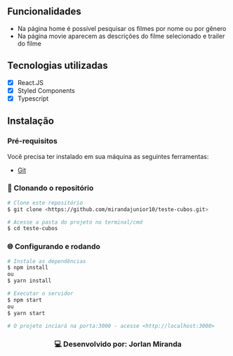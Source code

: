 ## Funcionalidades
- Na página home é possível pesquisar os filmes por nome ou por gênero
- Na página movie aparecem as descrições do filme selecionado e trailer do filme

## Tecnologias utilizadas
- [x] React.JS
- [x] Styled Components
- [x] Typescript

## Instalação

### Pré-requisitos
Você precisa ter instalado em sua máquina as seguintes ferramentas:
- [Git](https://git-scm.com)

### 🎲 Clonando o repositório

```bash
# Clone este repositório
$ git clone <https://github.com/mirandajunior10/teste-cubos.git>

# Acesse a pasta do projeto no terminal/cmd
$ cd teste-cubos
```

### 🌐 Configurando e rodando

```bash
# Instale as dependências
$ npm install
ou
$ yarn install

# Executar o servidor
$ npm start
ou 
$ yarn start

# O projeto inciará na porta:3000 - acesse <http://localhost:3000>
```

<h3 align="center">
💻 Desenvolvido por: Jorlan Miranda
</h3>

